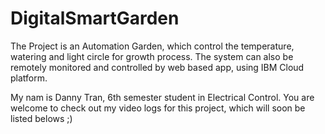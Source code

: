 # DigitalSmartGarden
The Project is an Automation Garden, which control the temperature, watering and light circle for growth process. The system can also be remotely monitored and controlled by web based app, using IBM Cloud platform.

My nam is Danny Tran, 6th semester student in Electrical Control. You are welcome to check out my video logs for this project, which will soon be listed belows ;)
